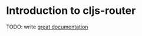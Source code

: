 # Introduction to cljs-router

TODO: write [great documentation](http://jacobian.org/writing/what-to-write/)
